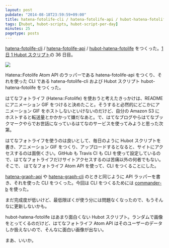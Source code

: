 ```yaml
---
layout: post
pubdate: "2014-08-18T23:59:59+09:00"
title: hatena-fotolife-cli / hatena-fotolife-api / hubot-hatena-fotolife をつくった
tags: [hubot, hubot-scripts, hubot-script-per-day]
minutes: 25
pagetype: posts
---
```

[hatena-fotolife-cli][gh:bouzuya/node-hatena-fotolife-cli] / [hatena-fotolife-api][gh:bouzuya/node-hatena-fotolife-api] / [hubot-hatena-fotolife][gh:bouzuya/hubot-hatena-fotolife] をつくった。[1 日 1 Hubot スクリプト][hubot-script-per-day]の 36 日目。

![](http://img.f.hatena.ne.jp/images/fotolife/b/bouzuya/20140818/20140818234149.gif)

Hatena::Fotolife Atom API のラッパーである hatena-fotolife-api をつくり、それを使った CLI である hatena-fotolife-cli および Hubot スクリプト hubot-hatena-fotolife をつくった。

はてなフォトライフ (Hatena::Fotolife) を使おうと考えたきっかけは、README にアニメーション GIF をつけると決めたこと。そうすると必然的にどこかにアニメーション GIF をホストしないといけないのだけど、自分の Amazon S3 にホストすると転送量とかかかって嫌だなあと。で、はてなブログやらはてなブックマークやらでお世話になっているはてなのサービスを使ってみようと思った次第。

はてなフォトライフを使うのは良いとして、毎日のように Hubot スクリプトを書き、アニメーション GIF をつくり、アップロードするとなると、サイトにアクセスするのは面倒くさい。GitHub も Travis CI も CLI を使って設定しているので、はてなフォトライフだけサイトアクセスするのは苦痛以外の何者でもない。そこで、 はてなフォトライフ Atom API を使って、CLI をつくることにした。

[hatena-graph-api][gh:bouzuya/node-hatena-graph-api] や [hatena-graph-cli][gh:bouzuya/node-hatena-graph-cli] のときと同じように API ラッパーを書き、それを使った CLI をつくった。今回は CLI をつくるためには [commander-b][gh:bouzuya/commander-b] を使った。

まだ完成度が低いけど、最低限ぼくが使う分には問題なくなったので、もうそんなに更新しないかも。

hubot-hatena-fotolife はあまり面白くない Hubot スクリプト。ランダムで画像をとってくるのだけど、はてなフォトライフ Atom API はそのユーザーのデータしか扱えないので、そんなに面白い画像が出ない。

まあ、いいか。

[gh:bouzuya/node-hatena-fotolife-cli]: https://github.com/bouzuya/node-hatena-fotolife-cli
[gh:bouzuya/node-hatena-fotolife-api]: https://github.com/bouzuya/node-hatena-fotolife-api
[gh:bouzuya/hubot-hatena-fotolife]: https://github.com/bouzuya/hubot-hatena-fotolife
[gh:bouzuya/node-hatena-graph-cli]: https://github.com/bouzuya/node-hatena-graph-cli
[gh:bouzuya/node-hatena-graph-api]: https://github.com/bouzuya/node-hatena-graph-api
[gh:bouzuya/commander-b]: https://github.com/bouzuya/commander-b
[hubot-script-per-day]: http://blog.bouzuya.net/posts?tags=hubot-script-per-day
